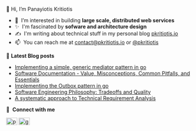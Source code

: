 👋 Hi, I’m Panayiotis Kritiotis
- :monocle_face: &nbsp;I’m interested in building **large scale, distributed web services**
- ✨ &nbsp;I'm fascinated by **sofware and architecture design**
- :writing_hand:&nbsp;&nbsp;I'm writing about technical stuff in my personal blog [pkritiotis.io](https://pkritiotis.io)
- 📫 &nbsp;You can reach me at contact@pkritiotis.io or [@pkritiotis](https://twitter.com/pkritiotis)


:page_facing_up:&nbsp;**Latest Blog posts**<br>
<!-- BLOG-POST-LIST:START -->
- [Implementing a simple, generic mediator pattern in go](http://pkritiotis.io/mediator-pattern-in-go/)
- [Software Documentation - Value, Misconceptions, Common Pitfalls, and Essentials](http://pkritiotis.io/software-documentation/)
- [Implementing the Outbox pattern in go](http://pkritiotis.io/outbox-pattern-in-go/)
- [Software Engineering Philosophy: Tradeoffs and Quality](http://pkritiotis.io/software-engineering-philosophy-tradeoffs-quality/)
- [A systematic approach to Technical Requirement Analysis](http://pkritiotis.io/technical-requirement-analysis-systematic-approach/)
<!-- BLOG-POST-LIST:END -->


🔗 &nbsp;**Connect with me**
<p align="left">
<a href="https://twitter.com/pkritiotis" target="blank"><img align="center" src="https://raw.githubusercontent.com/rahuldkjain/github-profile-readme-generator/master/src/images/icons/Social/twitter.svg" alt="pkritiotis" height="20" width="30" /></a>
<a href="https://linkedin.com/in/pkritiotis" target="blank"><img align="center" src="https://raw.githubusercontent.com/rahuldkjain/github-profile-readme-generator/master/src/images/icons/Social/linked-in-alt.svg" alt="gautamkrishnar" height="20" width="30" /></a>

<!---
pkritiotis/pkritiotis is a ✨ special ✨ repository because its `README.md` (this file) appears on your GitHub profile.
You can click the Preview link to take a look at your changes.
--->
